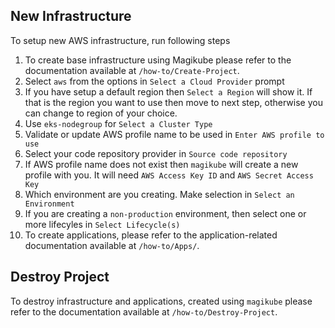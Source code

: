 ## New Infrastructure
To setup new AWS infrastructure, run following steps

1. To create base infrastructure using Magikube please refer to the documentation available at `/how-to/Create-Project`.
2. Select `aws` from the options in `Select a Cloud Provider` prompt
3. If you have setup a default region then `Select a Region` will show it. If that is the region you want to use then move to next step, otherwise you can change to region of your choice.
4. Use `eks-nodegroup` for `Select a Cluster Type`
5. Validate or update AWS profile name to be used in `Enter AWS profile to use`
6. Select your code repository provider in `Source code repository`
7. If AWS profile name does not exist then `magikube` will create a new profile with you. It will need `AWS Access Key ID` and `AWS Secret Access Key`
8. Which environment are you creating. Make selection in `Select an Environment`
9. If you are creating a `non-production` environment, then select one or more lifecyles in `Select Lifecycle(s)`
10. To create applications, please refer to the application-related documentation available at `/how-to/Apps/`.

## Destroy Project
To destroy infrastructure and applications, created using `magikube` please refer to the documentation available at `/how-to/Destroy-Project`.
